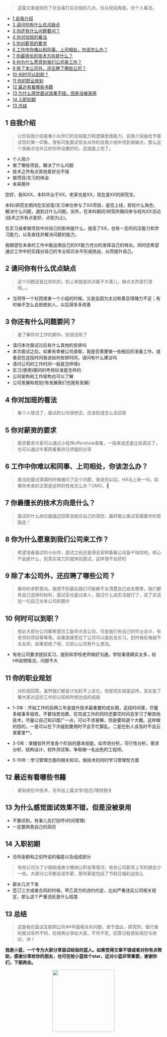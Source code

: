 > 这篇文章是经历了社会毒打后总结的几点，仅从校招角度，仅个人看法。


<!-- TOC -->

- [1 自我介绍](#1-自我介绍)
- [2 请问你有什么优点缺点](#2-请问你有什么优点缺点)
- [3 你还有什么问题要问？](#3-你还有什么问题要问)
- [4 你对加班的看法](#4-你对加班的看法)
- [5 你对薪资的要求](#5-你对薪资的要求)
- [6 工作中你难以和同事、上司相处，你该怎么办？](#6-工作中你难以和同事上司相处你该怎么办)
- [7 你最擅长的技术方向是什么？](#7-你最擅长的技术方向是什么)
- [8 你为什么愿意到我们公司来工作？](#8-你为什么愿意到我们公司来工作)
- [9 除了本公司外，还应聘了哪些公司？](#9-除了本公司外还应聘了哪些公司)
- [10 何时可以到职？](#10-何时可以到职)
- [11 你的职业规划](#11-你的职业规划)
- [12 最近有看哪些书籍](#12-最近有看哪些书籍)
- [13 为什么感觉面试效果不错，但是没被录用](#13-为什么感觉面试效果不错但是没被录用)
- [14 入职初期](#14-入职初期)
- [13 总结](#13-总结)

<!-- /TOC -->


<!-- @import "[TOC]" {cmd="toc" depthFrom=1 depthTo=6 orderedList=false} -->


## 1 自我介绍

> 让你自我介绍是看小伙伴们的总结能力和逻辑思维能力。自我介绍是给予面试官的第一印象，很有可能面试官会从你的自我介绍中找到突破点，那么这个突破点也许正好你所设置好的，这就是上钩了。

- 个人简介
- 做了哪些项目，解决了什么问题
- 技术之外有点其他爱好也不错
- 做项目/实习的体会
- 未来期许

您好，我叫XX，本科毕业于XX，老家也是XX，现在是XX的研究生。

本科/研究生期间在实验室/实习单位参与了XX项目，是否上线，担任什么角色，解决什么问题，遇到过什么问题。另外，在本科期间/研究所期间参与校内XX活动(技术之外有点爱好，点到为止)。

在实习或者做项目中对自己的影响是什么，提高了XX，也有一定的抗压能力和学习能力，以及查找并解决问题的能力。

我期望在未来的工作中能运用自己的XX能力充分的发挥自己的特长。同时还希望通过工作中的实践对自己的专业知识水平形成挑战，从而提升自己。

## 2 请问你有什么优点缺点

> 这个问题还是比较坑的，别上来就是优点能干大事儿，缺点太热爱打游戏。。。

- 当领导一个社团或者一个小组的时候，又是会因为太过和善显得魄力不足；有时候不怎么会拒绝别人，以后得多多改善

## 3 你还有什么问题要问？

> 是了解你对工作的期许。别说没有了

- 请问本次面试过后有什么其他的安排吗
- 本次面试之后，如果有幸被公司录取，我是否需要做一些相应的准备工作，或者说在这段时间我该如何安排时间，请问有什么建议吗
- 请问公司的工作时间一般是怎样得z
- 实习(使用)期间的考核标准是怎样的
- 公司架构和工作架构也可以了解
- 公司发展和规划(有发展我们也就有发展)

## 4 你对加班的看法

> 看个人情况了，面试的公司很想去，应该知道怎么去回答

## 5 你对薪资的要求

> 薪资要求大家可以通过小程序offershow查看，一般来说还是比较真实了。也可以通过牛客网看看师兄师姐的分享

## 6 工作中你难以和同事、上司相处，你该怎么办？

> 我当初面试滴滴的时候被问了这个问题，我说完以后，HR马上来一句，如果你未来的主管是这样的性格怎么办？OMG，🐂

## 7 你最擅长的技术方向是什么？

> 面试的什么岗位就逼近回答且结合自己的简历，最好能让面试官跟着你的思路走！

## 8 你为什么愿意到我们公司来工作？

> 希望准备面试的小伙伴，面试之前还是得去官网看看公司是干啥的吧，核心产品是什么，别真实突兀的就体验面试，这样很不友好的

## 9 除了本公司外，还应聘了哪些公司？

> 看你的求职意向。我想不到最后我们可能都不太清楚自己会去哪里。我们都有自己选择的权利，面试官也是过来人，面过什么说实话就行了，说了实话加一句自己对本公司的期许

## 10 何时可以到职？

> 想必大部分公司都希望员工能早点去公司，可是我们有自己的毕业设计，有老师的项目等等等。如果直接答应了公司可以提前去实习，到时候反悔就不太友好。如果拒绝了吧，又担心公司有什么想法。

- 有些公司要求提前实习，提前和学校老师做好沟通，学校事情确实太多，给HR说明情况，问题不大

## 11 你的职业规划

> 分阶段回答。虽然我们都是计划赶不上变化，但是现实就是这样。其实是了解大家对这份工作的认知和所想达成的成就

- 1-3年：开始工作的前两三年是提升技术最重要的成长期，这段时间里，尽量多做事多锻炼，不要怕苦怕累。在完成工作的同时还要花时间去学习了解其他技术，尽量让自己知识面广一点，可以不求甚解，但是要知道个大概。这样做的目的，一是可以在下次碰到要用时不会手忙脚乱，二是在别人谈及时不会云里雾里**。

- 3-5年：掌握软件开发各个阶段的基本技能，如市场分析，可行性分析，需求分析，结构设计，软件测试等。争取做一名出色的工程师。

- 5-10年：学习管理方面的相关知识，做技术的同时学习管理型方面

## 12 最近有看哪些书籍

> 紧贴岗位中技术，另外加上篇文学/励志/理财相关

## 13 为什么感觉面试效果不错，但是没被录用

- 不要迟到，有事儿先打招呼(时间管理)
- 一定要熟悉自己的简历

## 14 入职初期

- 合同金额和之前所说的偏差以及组成部分

> 有些公司为了少报税或者少缴纳公积金等情况，有些公司薪资上写的就会少一些。大部分公司都会说年薪，那年薪是包括了节假日福利这些么

- 薪水几次下发
- 签订三方或者合同的时候，甲乙双方的违约约定，比如严重违反公司相关规定，那么这个严重违反是什么程度

## 13 总结

> 这是我在面试互联网公司中HR面相关的问题，至于国企，研究所，银行类的面试有所不同，后续再分享给大家。不作不死，回答过程紧贴简历与岗位，冲！

**我是小蓝，一个专为大家分享面试经验的蓝人。如果觉得文章不错或者对你有点帮助，感谢分享给你的朋友，也可在给小蓝给个star，这对小蓝非常重要，谢谢你们，下期再会。**


<div align="center"> <img src="https://github.com/MikeCreken/Interview-site-Lan/blob/master/%E8%AE%A1%E7%AE%97%E6%9C%BA%E7%BD%91%E7%BB%9C/%E5%AD%A6%E4%B9%A0%E7%BD%91%E7%BB%9C%E4%BD%A0%E9%9C%80%E8%A6%81%E7%9F%A5%E9%81%93%E7%9A%84%E5%B7%A5%E5%85%B7/img/%E4%B8%AA%E4%BA%BA%E5%BE%AE%E4%BF%A1.png?raw=true" width="200px" /> </div><br>